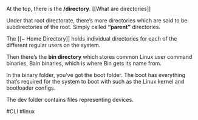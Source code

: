 At the top, there is the **/directory**.  [[What are directories]]

Under that root directorate, there’s more directories which are said to be subdirectories of the root. Simply called **“parent”** directories.

The [[~ Home Directory]] holds individual directories for each of the different regular users on the system.

Then there’s the **bin directory** which stores common Linux user command binaries, Bain binaries, which is where Bin gets its name from.

In the binary folder, you’ve got the boot folder. The boot has everything that’s required for the system to boot with such as the Linux kernel and bootloader configs.

The dev folder contains files representing devices.


#CLI #linux 